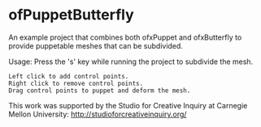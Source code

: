 ofPuppetButterfly
=================

An example project that combines both ofxPuppet and ofxButterfly to provide puppetable meshes that can be subdivided.

Usage: Press the  's' key while running the project to subdivide the mesh.

	Left click to add control points.
	Right click to remove control points.
	Drag control points to puppet and deform the mesh.

This work was supported by the Studio for Creative Inquiry at Carnegie Mellon University:
http://studioforcreativeinquiry.org/
